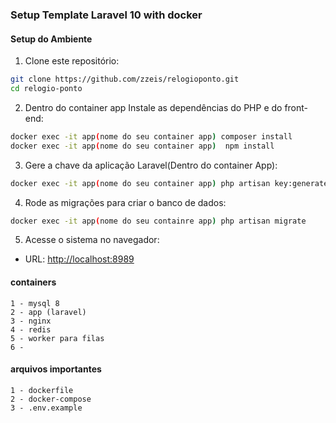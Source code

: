 
### Setup Template Laravel 10 with docker 


#### Setup do Ambiente

1. Clone este repositório:
```bash
git clone https://github.com/zzeis/relogioponto.git
cd relogio-ponto
```


2.  Dentro do container app Instale as dependências do PHP e do front-end:

```bash
docker exec -it app(nome do seu container app) composer install
docker exec -it app(nome do seu container app)  npm install
```

3.  Gere a chave da aplicação Laravel(Dentro do container App):

```bash
docker exec -it app(nome do seu container app) php artisan key:generate
```

4. Rode as migrações para criar o banco de dados:

```bash
docker exec -it app(nome do seu containre app) php artisan migrate
```

5. Acesse o sistema no navegador:

-   URL: [http://localhost:8989](http://localhost:8989)

#### containers

    1 - mysql 8
    2 - app (laravel)
    3 - nginx
    4 - redis
    5 - worker para filas
    6 -

#### arquivos importantes 

    1 - dockerfile 
    2 - docker-compose 
    3 - .env.example

